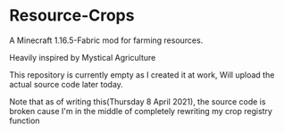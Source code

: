# Resource-Crops
A Minecraft 1.16.5-Fabric mod for farming resources.

Heavily inspired by Mystical Agriculture


This repository is currently empty as I created it at work,
Will upload the actual source code later today.

Note that as of writing this(Thursday 8 April 2021),
the source code is broken cause I'm in the middle of
completely rewriting my crop registry function
